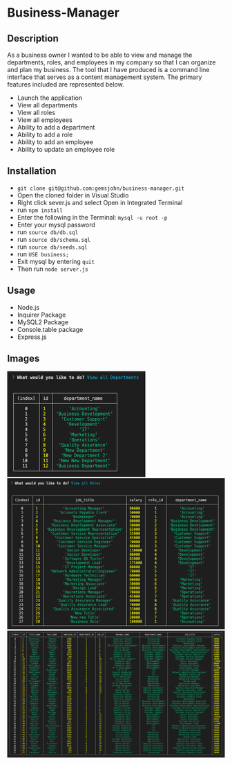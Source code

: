 # Business-Manager

## Description
As a business owner I wanted to be able to view and manage the departments, roles, and employees in my company so that I can organize and plan my business. The tool that I have produced is a command line interface that serves as a content management system. The primary features included are represented below.

- Launch the application
- View all departments
- View all roles
- View all employees
- Ability to add a department
- Ability to add a role
- Ability to add an employee
- Ability to update an employee role  

## Installation
- `git clone git@github.com:gemsjohn/business-manager.git`
- Open the cloned folder in Visual Studio
- Right click sever.js and select Open in Integrated Terminal
- run `npm install`
- Enter the following in the Terminal: `mysql -u root -p`
- Enter your mysql password
- run `source db/db.sql`
- run `source db/schema.sql`
- run `source db/seeds.sql`
- run `USE business;`
- Exit mysql by entering `quit`
- Then run `node server.js`

## Usage
- Node.js
- Inquirer Package
- MySQL2 Package
- Console.table package
- Express.js

## Images
![Example Image](https://github.com/gemsjohn/business-manager/blob/main/assets/Departments.png)
![Example Image](https://github.com/gemsjohn/business-manager/blob/main/assets/Roles.png)
![Example Image](https://github.com/gemsjohn/business-manager/blob/main/assets/Employees.png)